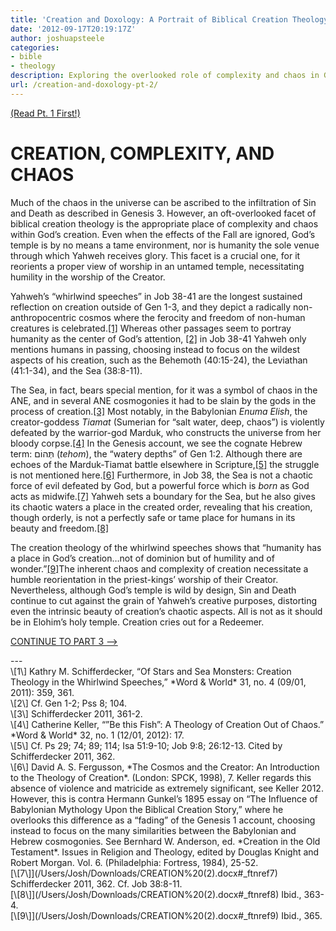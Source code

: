 ```yaml
---
title: 'Creation and Doxology: A Portrait of Biblical Creation Theology (pt. 2)'
date: '2012-09-17T20:19:17Z'
author: joshuapsteele
categories:
- bible
- theology
description: Exploring the overlooked role of complexity and chaos in God's good creation before sin's entrance in Genesis 3.
url: /creation-and-doxology-pt-2/
---
```

[(Read Pt. 1 First!)](https://joshuapsteele.com/2012/09/17/creation-and-doxology-pt-1/ "Creation and Doxology (pt. 1)")

# CREATION, COMPLEXITY, AND CHAOS

Much of the chaos in the universe can be ascribed to the infiltration of Sin and Death as described in Genesis 3. However, an oft-overlooked facet of biblical creation theology is the appropriate place of complexity and chaos within God’s creation. Even when the effects of the Fall are ignored, God’s temple is by no means a tame environment, nor is humanity the sole venue through which Yahweh receives glory. This facet is a crucial one, for it reorients a proper view of worship in an untamed temple, necessitating humility in the worship of the Creator.  
  
Yahweh’s “whirlwind speeches” in Job 38-41 are the longest sustained reflection on creation outside of Gen 1-3, and they depict a radically non-anthropocentric cosmos where the ferocity and freedom of non-human creatures is celebrated.[\[1\]](/Users/Josh/Downloads/CREATION%20(2).docx#_ftn1) Whereas other passages seem to portray humanity as the center of God’s attention, [\[2\]](/Users/Josh/Downloads/CREATION%20(2).docx#_ftn2) in Job 38-41 Yahweh only mentions humans in passing, choosing instead to focus on the wildest aspects of his creation, such as the Behemoth (40:15-24), the Leviathan (41:1-34), and the Sea (38:8-11).

The Sea, in fact, bears special mention, for it was a symbol of chaos in the ANE, and in several ANE cosmogonies it had to be slain by the gods in the process of creation.[\[3\]](/Users/Josh/Downloads/CREATION%20(2).docx#_ftn3) Most notably, in the Babylonian *Enuma Elish*, the creator-goddess *Tiamat* (Sumerian for “salt water, deep, chaos”) is violently defeated by the warrior-god Marduk, who constructs the universe from her bloody corpse.[\[4\]](/Users/Josh/Downloads/CREATION%20(2).docx#_ftn4) In the Genesis account, we see the cognate Hebrew term: תְּהוֹם (*tehom*), the “watery depths” of Gen 1:2. Although there are echoes of the Marduk-Tiamat battle elsewhere in Scripture,[\[5\]](/Users/Josh/Downloads/CREATION%20(2).docx#_ftn5) the struggle is not mentioned here.[\[6\]](/Users/Josh/Downloads/CREATION%20(2).docx#_ftn6) Furthermore, in Job 38, the Sea is not a chaotic force of evil defeated by God, but a powerful force which is *born* as God acts as midwife.[\[7\]](/Users/Josh/Downloads/CREATION%20(2).docx#_ftn7) Yahweh sets a boundary for the Sea, but he also gives its chaotic waters a place in the created order, revealing that his creation, though orderly, is not a perfectly safe or tame place for humans in its beauty and freedom.[\[8\]](/Users/Josh/Downloads/CREATION%20(2).docx#_ftn8)

The creation theology of the whirlwind speeches shows that “humanity has a place in God’s creation…not of dominion but of humility and of wonder.”[\[9\]](/Users/Josh/Downloads/CREATION%20(2).docx#_ftn9)The inherent chaos and complexity of creation necessitate a humble reorientation in the priest-kings’ worship of their Creator. Nevertheless, although God’s temple is wild by design, Sin and Death continue to cut against the grain of Yahweh’s creative purposes, distorting even the intrinsic beauty of creation’s chaotic aspects. All is not as it should be in Elohim’s holy temple. Creation cries out for a Redeemer.

[CONTINUE TO PART 3 –&gt;](https://joshuapsteele.com/2012/09/18/creation-and-doxology-pt-3/ "Creation and Doxology (pt. 3)")

<div>---

<div>\[1\] Kathry M. Schifferdecker, “Of Stars and Sea Monsters: Creation Theology in the Whirlwind Speeches,” *Word &amp; World* 31, no. 4 (09/01, 2011): 359, 361.

</div><div>\[2\] Cf. Gen 1-2; Pss 8; 104.

</div><div>\[3\] Schifferdecker 2011, 361-2.

</div><div>\[4\] Catherine Keller, “”Be this Fish”: A Theology of Creation Out of Chaos.” *Word &amp; World* 32, no. 1 (12/01, 2012): 17.

</div><div>\[5\] Cf. Ps 29; 74; 89; 114; Isa 51:9-10; Job 9:8; 26:12-13. Cited by Schifferdecker 2011, 362.

</div><div>\[6\] David A. S. Fergusson, *The Cosmos and the Creator: An Introduction to the Theology of Creation*. (London: SPCK, 1998), 7. Keller regards this absence of violence and matricide as extremely significant, see Keller 2012. However, this is contra Hermann Gunkel’s 1895 essay on “The Influence of Babylonian Mythology Upon the Biblical Creation Story,” where he overlooks this difference as a “fading” of the Genesis 1 account, choosing instead to focus on the many similarities between the Babylonian and Hebrew cosmogonies. See Bernhard W. Anderson, ed. *Creation in the Old Testament*. Issues in Religion and Theology, edited by Douglas Knight and Robert Morgan. Vol. 6. (Philadelphia: Fortress, 1984), 25-52.

</div><div>[\[7\]](/Users/Josh/Downloads/CREATION%20(2).docx#_ftnref7) Schifferdecker 2011, 362. Cf. Job 38:8-11.

</div><div>[\[8\]](/Users/Josh/Downloads/CREATION%20(2).docx#_ftnref8) Ibid., 363-4.

</div><div>[\[9\]](/Users/Josh/Downloads/CREATION%20(2).docx#_ftnref9) Ibid., 365.

</div></div>